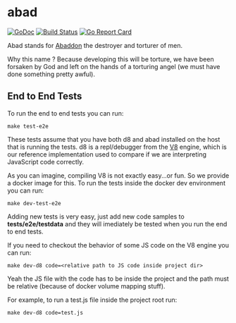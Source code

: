 # abad

[![GoDoc](https://godoc.org/github.com/NeowayLabs/abad?status.svg)](https://godoc.org/github.com/NeowayLabs/abad)
[![Build Status](https://travis-ci.org/NeowayLabs/abad.svg?branch=master)](https://travis-ci.org/NeowayLabs/abad)
[![Go Report Card](https://goreportcard.com/badge/github.com/NeowayLabs/abad)](https://goreportcard.com/report/github.com/NeowayLabs/abad)

Abad stands for [Abaddon](https://en.wikipedia.org/wiki/Abaddon) the destroyer and torturer of men.

Why this name ? Because developing this will be torture, we have been forsaken by God and
left on the hands of a torturing angel (we must have done something pretty awful).

## End to End Tests

To run the end to end tests you can run:

```make
make test-e2e
```

These tests assume that you have both d8 and abad installed on the host that is
running the tests. d8 is a repl/debugger from the
[V8](https://developers.google.com/v8/) engine, which is our reference implementation
used to compare if we are interpreting JavaScript code correctly.

As you can imagine, compiling V8 is not exactly easy...or fun. So we provide a docker
image for this. To run the tests inside the docker dev environment you can run:

```make
make dev-test-e2e
```

Adding new tests is very easy, just add new code samples to **tests/e2e/testdata** and
they will imediately be tested when you run the end to end tests.

If you need to checkout the behavior of some JS code on the V8 engine you can run:

```
make dev-d8 code=<relative path to JS code inside project dir>
```

Yeah the JS file with the code has to be inside the project and the path must be relative
(because of docker volume mapping stuff).

For example, to run a test.js file inside the project root run:

```
make dev-d8 code=test.js
```